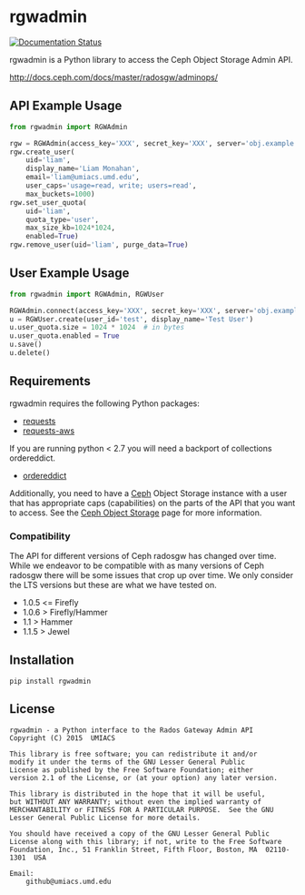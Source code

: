 # rgwadmin

[![Documentation Status](https://readthedocs.org/projects/rgwadmin/badge/?version=latest)](https://rgwadmin.readthedocs.io/en/latest/?badge=latest)

rgwadmin is a Python library to access the Ceph Object Storage Admin API.

http://docs.ceph.com/docs/master/radosgw/adminops/


## API Example Usage

```python
from rgwadmin import RGWAdmin

rgw = RGWAdmin(access_key='XXX', secret_key='XXX', server='obj.example.com')
rgw.create_user(
    uid='liam',
    display_name='Liam Monahan',
    email='liam@umiacs.umd.edu',
    user_caps='usage=read, write; users=read',
    max_buckets=1000)
rgw.set_user_quota(
    uid='liam',
    quota_type='user',
    max_size_kb=1024*1024,
    enabled=True)
rgw.remove_user(uid='liam', purge_data=True)
```

## User Example Usage
```python
from rgwadmin import RGWAdmin, RGWUser

RGWAdmin.connect(access_key='XXX', secret_key='XXX', server='obj.example.com')
u = RGWUser.create(user_id='test', display_name='Test User')
u.user_quota.size = 1024 * 1024  # in bytes
u.user_quota.enabled = True
u.save()
u.delete()
```

## Requirements

rgwadmin requires the following Python packages:

 * [requests](http://python-requests.org/)
 * [requests-aws](https://github.com/tax/python-requests-aws)

 If you are running python < 2.7 you will need a backport of collections
 ordereddict.
 * [ordereddict](https://pypi.python.org/pypi/ordereddict)

Additionally, you need to have a [Ceph](http://www.ceph.org) Object Storage
instance with a user that has appropriate caps (capabilities) on the parts of
the API that you want to access.  See the
[Ceph Object Storage](http://docs.ceph.com/docs/master/radosgw/) page for more
information.

### Compatibility
The API for different versions of Ceph radosgw has changed over time.  While we
endeavor to be compatible with as many versions of Ceph radosgw there will be
some issues that crop up over time.  We only consider the LTS versions but
these are what we have tested on.

* 1.0.5 <= Firefly
* 1.0.6 > Firefly/Hammer
* 1.1 > Hammer
* 1.1.5 > Jewel

## Installation

```pip install rgwadmin```


## License

    rgwadmin - a Python interface to the Rados Gateway Admin API
    Copyright (C) 2015  UMIACS

    This library is free software; you can redistribute it and/or
    modify it under the terms of the GNU Lesser General Public
    License as published by the Free Software Foundation; either
    version 2.1 of the License, or (at your option) any later version.

    This library is distributed in the hope that it will be useful,
    but WITHOUT ANY WARRANTY; without even the implied warranty of
    MERCHANTABILITY or FITNESS FOR A PARTICULAR PURPOSE.  See the GNU
    Lesser General Public License for more details.

    You should have received a copy of the GNU Lesser General Public
    License along with this library; if not, write to the Free Software
    Foundation, Inc., 51 Franklin Street, Fifth Floor, Boston, MA  02110-1301  USA

    Email:
        github@umiacs.umd.edu
